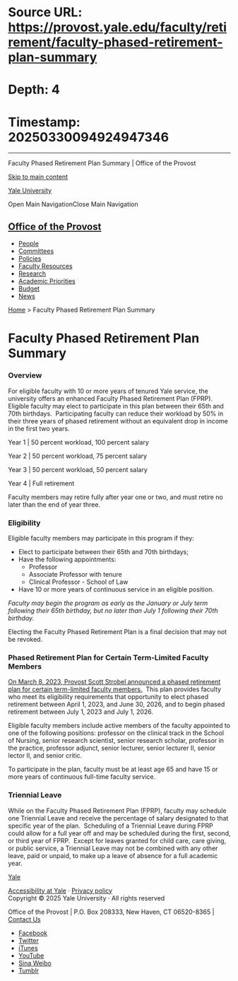 # Source URL: https://provost.yale.edu/faculty/retirement/faculty-phased-retirement-plan-summary
# Depth: 4
# Timestamp: 20250330094924947346

---

Faculty Phased Retirement Plan Summary | Office of the Provost


[Skip to main content](#main-content)

[Yale University](http://www.yale.edu)

Open Main NavigationClose Main Navigation

## [Office of the Provost](/ "Home")



* [People](/who-we-are)
* [Committees](/committees)
* [Policies](/policies)
* [Faculty Resources](http://faculty.yale.edu/)
* [Research](http://research.yale.edu)
* [Academic Priorities](/university-wide-academic-priorities)
* [Budget](/budget)
* [News](/news)

[Home](/) > Faculty Phased Retirement Plan Summary

# Faculty Phased Retirement Plan Summary

### Overview

For eligible faculty with 10 or more years of tenured Yale service, the university offers an enhanced Faculty Phased Retirement Plan (FPRP).  Eligible faculty may elect to participate in this plan between their 65th and 70th birthdays.  Participating faculty can reduce their workload by 50% in their three years of phased retirement without an equivalent drop in income in the first two years.

Year 1 | 50 percent workload, 100 percent salary

Year 2 | 50 percent workload, 75 percent salary

Year 3 | 50 percent workload, 50 percent salary

Year 4 | Full retirement

Faculty members may retire fully after year one or two, and must retire no later than the end of year three.

### Eligibility

Eligible faculty members may participate in this program if they:

* Elect to participate between their 65th and 70th birthdays;
* Have the following appointments:
  + Professor
  + Associate Professor with tenure
  + Clinical Professor - School of Law
* Have 10 or more years of continuous service in an eligible position.

*Faculty may begin the program as early as the January or July term following their 65th birthday, but no later than July 1 following their 70th birthday.*

Electing the Faculty Phased Retirement Plan is a final decision that may not be revoked.

### Phased Retirement Plan for Certain Term-Limited Faculty Members

[On March 8, 2023, Provost Scott Strobel announced a phased retirement plan for certain term-limited faculty members.](https://provost.yale.edu/news/phased-retirement-plan-certain-term-limited-faculty-members)  This plan provides faculty who meet its eligibility requirements that opportunity to elect phased retirement between April 1, 2023, and June 30, 2026, and to begin phased retirement between July 1, 2023 and July 1, 2026.

Eligible faculty members include active members of the faculty appointed to one of the following positions: professor on the clinical track in the School of Nursing, senior research scientist, senior research scholar, professor in the practice, professor adjunct, senior lecturer, senior lecturer II, senior lector II, and senior critic.

To participate in the plan, faculty must be at least age 65 and have 15 or more years of continuous full-time faculty service. 

### Triennial Leave

While on the Faculty Phased Retirement Plan (FPRP), faculty may schedule one Triennial Leave and receive the percentage of salary designated to that specific year of the plan.  Scheduling of a Triennial Leave during FPRP could allow for a full year off and may be scheduled during the first, second, or third year of FPRP.  Except for leaves granted for child care, care giving, or public service, a Triennial Leave may not be combined with any other leave, paid or unpaid, to make up a leave of absence for a full academic year.



[Yale](http://www.yale.edu)

[Accessibility at Yale](https://usability.yale.edu/web-accessibility/accessibility-yale) ·
[Privacy policy](http://www.yale.edu/privacy-policy)   
Copyright © 2025 Yale University · All rights reserved

Office of the Provost | P.O. Box 208333, New Haven, CT 06520-8365 | [Contact Us](/contact-us)

* [Facebook](https://www.facebook.com/YaleUniversity)
* [Twitter](http://www.twitter.com/yale)
* [iTunes](http://itunes.yale.edu)
* [YouTube](http://www.youtube.com/yale)
* [Sina Weibo](http://weibo.com/yaleuniversity)
* [Tumblr](http://yaleuniversity.tumblr.com)